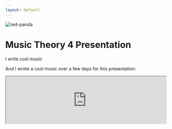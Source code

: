 ```yaml
---
layout: default
---
```


<!-- Latest compiled and minified CSS -->
<link rel="stylesheet" href="https://maxcdn.bootstrapcdn.com/bootstrap/3.3.7/css/bootstrap.min.css" integrity="sha384-BVYiiSIFeK1dGmJRAkycuHAHRg32OmUcww7on3RYdg4Va+PmSTsz/K68vbdEjh4u" crossorigin="anonymous">

![red-panda](http://www.jqueryscript.net/images/Simplest-Responsive-jQuery-Image-Lightbox-Plugin-simple-lightbox.jpg)

# Music Theory 4 Presentation

I write cool music

And I wrote a cool music over a few days for this presentation.

<div class="embed-responsive embed-responsive-16by9">
<iframe src="https://docs.google.com/file/d/0B8aGkJVsdqiJamVpUnJ1TDlFbFU/preview" width="100%" padding-bottom="100%"></iframe>
</div>

<!-- Latest compiled and minified JavaScript -->
<script src="https://maxcdn.bootstrapcdn.com/bootstrap/3.3.7/js/bootstrap.min.js" integrity="sha384-Tc5IQib027qvyjSMfHjOMaLkfuWVxZxUPnCJA7l2mCWNIpG9mGCD8wGNIcPD7Txa" crossorigin="anonymous"></script>

